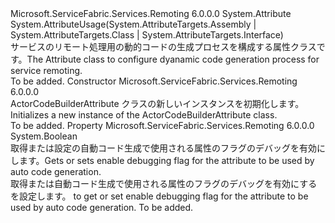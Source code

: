 <Type Name="CodeBuilderAttribute" FullName="Microsoft.ServiceFabric.Services.Remoting.Builder.CodeBuilderAttribute">
  <TypeSignature Language="C#" Value="public class CodeBuilderAttribute : Attribute" />
  <TypeSignature Language="ILAsm" Value=".class public auto ansi beforefieldinit CodeBuilderAttribute extends System.Attribute" />
  <TypeSignature Language="DocId" Value="T:Microsoft.ServiceFabric.Services.Remoting.Builder.CodeBuilderAttribute" />
  <TypeSignature Language="VB.NET" Value="Public Class CodeBuilderAttribute&#xA;Inherits Attribute" />
  <TypeSignature Language="F#" Value="type CodeBuilderAttribute = class&#xA;    inherit Attribute" />
  <AssemblyInfo>
    <AssemblyName>Microsoft.ServiceFabric.Services.Remoting</AssemblyName>
    <AssemblyVersion>6.0.0.0</AssemblyVersion>
  </AssemblyInfo>
  <Base>
    <BaseTypeName>System.Attribute</BaseTypeName>
  </Base>
  <Interfaces />
  <Attributes>
    <Attribute>
      <AttributeName>System.AttributeUsage(System.AttributeTargets.Assembly | System.AttributeTargets.Class | System.AttributeTargets.Interface)</AttributeName>
    </Attribute>
  </Attributes>
  <Docs>
    <summary>
            <span data-ttu-id="da25c-101">サービスのリモート処理用の動的コードの生成プロセスを構成する属性クラスです。</span><span class="sxs-lookup"><span data-stu-id="da25c-101">The Attribute class to configure dyanamic code generation process for service remoting.</span></span>
            </summary>
    <remarks>To be added.</remarks>
  </Docs>
  <Members>
    <Member MemberName=".ctor">
      <MemberSignature Language="C#" Value="public CodeBuilderAttribute ();" />
      <MemberSignature Language="ILAsm" Value=".method public hidebysig specialname rtspecialname instance void .ctor() cil managed" />
      <MemberSignature Language="DocId" Value="M:Microsoft.ServiceFabric.Services.Remoting.Builder.CodeBuilderAttribute.#ctor" />
      <MemberSignature Language="VB.NET" Value="Public Sub New ()" />
      <MemberType>Constructor</MemberType>
      <AssemblyInfo>
        <AssemblyName>Microsoft.ServiceFabric.Services.Remoting</AssemblyName>
        <AssemblyVersion>6.0.0.0</AssemblyVersion>
      </AssemblyInfo>
      <Parameters />
      <Docs>
        <summary>
            <span data-ttu-id="da25c-102">ActorCodeBuilderAttribute クラスの新しいインスタンスを初期化します。</span><span class="sxs-lookup"><span data-stu-id="da25c-102">Initializes a new instance of the ActorCodeBuilderAttribute class.</span></span>
            </summary>
        <remarks>To be added.</remarks>
      </Docs>
    </Member>
    <Member MemberName="EnableDebugging">
      <MemberSignature Language="C#" Value="public bool EnableDebugging { get; set; }" />
      <MemberSignature Language="ILAsm" Value=".property instance bool EnableDebugging" />
      <MemberSignature Language="DocId" Value="P:Microsoft.ServiceFabric.Services.Remoting.Builder.CodeBuilderAttribute.EnableDebugging" />
      <MemberSignature Language="VB.NET" Value="Public Property EnableDebugging As Boolean" />
      <MemberSignature Language="F#" Value="member this.EnableDebugging : bool with get, set" Usage="Microsoft.ServiceFabric.Services.Remoting.Builder.CodeBuilderAttribute.EnableDebugging" />
      <MemberType>Property</MemberType>
      <AssemblyInfo>
        <AssemblyName>Microsoft.ServiceFabric.Services.Remoting</AssemblyName>
        <AssemblyVersion>6.0.0.0</AssemblyVersion>
      </AssemblyInfo>
      <ReturnValue>
        <ReturnType>System.Boolean</ReturnType>
      </ReturnValue>
      <Docs>
        <summary>
            <span data-ttu-id="da25c-103">取得または設定の自動コード生成で使用される属性のフラグのデバッグを有効にします。</span><span class="sxs-lookup"><span data-stu-id="da25c-103">Gets or sets enable debugging flag for the attribute to be used by auto code generation.</span></span>
            </summary>
        <value>
          <span data-ttu-id="da25c-104"><see cref="T:System.Boolean" />取得または自動コード生成で使用される属性のフラグのデバッグを有効にする を設定します。</span><span class="sxs-lookup"><span data-stu-id="da25c-104"><see cref="T:System.Boolean" /> to get or set enable debugging flag for the attribute to be used by auto code generation.</span></span></value>
        <remarks>To be added.</remarks>
      </Docs>
    </Member>
  </Members>
</Type>